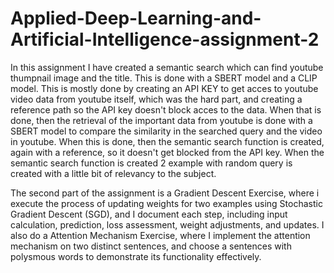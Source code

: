 # Applied-Deep-Learning-and-Artificial-Intelligence-assignment-2
In this assignment I have created a semantic search which can find youtube thumpnail image and the title. This is done with a SBERT model and a CLIP model. This is mostly done by creating an API KEY to get acces to youtube video data from youtube itself, which was the hard part, and creating a reference path so the API key doesn't block acces to the data. When that is done, then the retrieval of the important data from youtube is done with a SBERT model to compare the similarity in the searched query and the video in youtube. When this is done, then the semantic search function is created, again with a reference, so it doesn't get blocked from the API key. When the semantic search function is created 2 example with random query is created with a little bit of relevancy to the subject. 

The second part of the assignment is a Gradient Descent Exercise, where i execute the process of updating weights for two examples using Stochastic Gradient Descent (SGD), and I document each step, including input calculation, prediction, loss assessment, weight adjustments, and updates. I also do a Attention Mechanism Exercise, where I implement the attention mechanism on two distinct sentences, and choose a sentences with polysmous words to demonstrate its functionality effectively.
